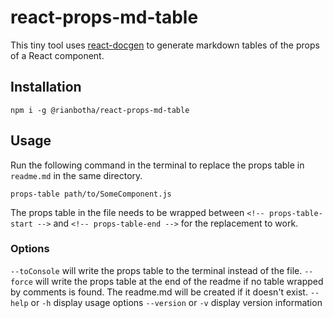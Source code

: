 # react-props-md-table
This tiny tool uses [react-docgen][] to generate markdown tables of the props of a React component.

[react-docgen]: https://github.com/reactjs/react-docgen

## Installation
```
npm i -g @rianbotha/react-props-md-table
```

## Usage
Run the following command in the terminal to replace the props table in `readme.md` in the same directory.
```
props-table path/to/SomeComponent.js
```

The props table in the file needs to be wrapped between `<!-- props-table-start -->` and `<!-- props-table-end -->` for the replacement to work.

### Options

`--toConsole` will write the props table to the terminal instead of the file.
`--force` will write the props table at the end of the readme if no table wrapped by comments is found. The readme.md will be created if it doesn't exist.
`--help` or `-h` display usage options
`--version` or `-v` display version information
